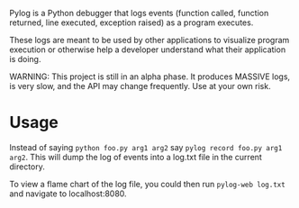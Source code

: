 Pylog is a Python debugger that logs events (function called, function returned, line executed, exception raised) as a program executes.

These logs are meant to be used by other applications to visualize program execution or otherwise help a developer understand what their application is doing.

WARNING: This project is still in an alpha phase. It produces MASSIVE logs, is very slow, and the API may change frequently. Use at your own risk.

Usage
=====

Instead of saying `python foo.py arg1 arg2` say `pylog record foo.py arg1 arg2`. This will dump the log of events into a log.txt file in the current directory.

To view a flame chart of the log file, you could then run `pylog-web log.txt` and navigate to localhost:8080.
